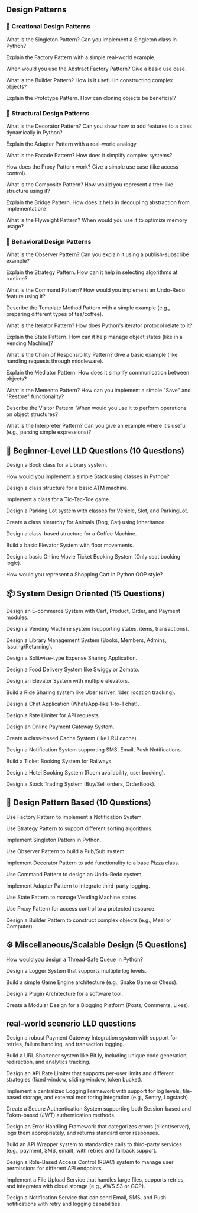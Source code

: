 ## Design Patterns

### 🔹 Creational Design Patterns

What is the Singleton Pattern? Can you implement a Singleton class in Python?

Explain the Factory Pattern with a simple real-world example.

When would you use the Abstract Factory Pattern? Give a basic use case.

What is the Builder Pattern? How is it useful in constructing complex objects?

Explain the Prototype Pattern. How can cloning objects be beneficial?

### 🔹 Structural Design Patterns

What is the Decorator Pattern? Can you show how to add features to a class dynamically in Python?

Explain the Adapter Pattern with a real-world analogy.

What is the Facade Pattern? How does it simplify complex systems?

How does the Proxy Pattern work? Give a simple use case (like access control).

What is the Composite Pattern? How would you represent a tree-like structure using it?

Explain the Bridge Pattern. How does it help in decoupling abstraction from implementation?

What is the Flyweight Pattern? When would you use it to optimize memory usage?

### 🔹 Behavioral Design Patterns

What is the Observer Pattern? Can you explain it using a publish-subscribe example?

Explain the Strategy Pattern. How can it help in selecting algorithms at runtime?

What is the Command Pattern? How would you implement an Undo-Redo feature using it?

Describe the Template Method Pattern with a simple example (e.g., preparing different types of tea/coffee).

What is the Iterator Pattern? How does Python's iterator protocol relate to it?

Explain the State Pattern. How can it help manage object states (like in a Vending Machine)?

What is the Chain of Responsibility Pattern? Give a basic example (like handling requests through middleware).

Explain the Mediator Pattern. How does it simplify communication between objects?

What is the Memento Pattern? How can you implement a simple "Save" and "Restore" functionality?

Describe the Visitor Pattern. When would you use it to perform operations on object structures?

What is the Interpreter Pattern? Can you give an example where it’s useful (e.g., parsing simple expressions)?


## 🔰 Beginner-Level LLD Questions (10 Questions)

Design a Book class for a Library system.

How would you implement a simple Stack using classes in Python?

Design a class structure for a basic ATM machine.

Implement a class for a Tic-Tac-Toe game.

Design a Parking Lot system with classes for Vehicle, Slot, and ParkingLot.

Create a class hierarchy for Animals (Dog, Cat) using Inheritance.

Design a class-based structure for a Coffee Machine.

Build a basic Elevator System with floor movements.

Design a basic Online Movie Ticket Booking System (Only seat booking logic).

How would you represent a Shopping Cart in Python OOP style?

## 📦 System Design Oriented (15 Questions)

Design an E-commerce System with Cart, Product, Order, and Payment modules.

Design a Vending Machine system (supporting states, items, transactions).

Design a Library Management System (Books, Members, Admins, Issuing/Returning).

Design a Splitwise-type Expense Sharing Application.

Design a Food Delivery System like Swiggy or Zomato.

Design an Elevator System with multiple elevators.

Build a Ride Sharing system like Uber (driver, rider, location tracking).

Design a Chat Application (WhatsApp-like 1-to-1 chat).

Design a Rate Limiter for API requests.

Design an Online Payment Gateway System.

Create a class-based Cache System (like LRU cache).

Design a Notification System supporting SMS, Email, Push Notifications.

Build a Ticket Booking System for Railways.

Design a Hotel Booking System (Room availability, user booking).

Design a Stock Trading System (Buy/Sell orders, OrderBook).

## 🧱 Design Pattern Based (10 Questions)

Use Factory Pattern to implement a Notification System.

Use Strategy Pattern to support different sorting algorithms.

Implement Singleton Pattern in Python.

Use Observer Pattern to build a Pub/Sub system.

Implement Decorator Pattern to add functionality to a base Pizza class.

Use Command Pattern to design an Undo-Redo system.

Implement Adapter Pattern to integrate third-party logging.

Use State Pattern to manage Vending Machine states.

Use Proxy Pattern for access control to a protected resource.

Design a Builder Pattern to construct complex objects (e.g., Meal or Computer).

## ⚙️ Miscellaneous/Scalable Design (5 Questions)

How would you design a Thread-Safe Queue in Python?

Design a Logger System that supports multiple log levels.

Build a simple Game Engine architecture (e.g., Snake Game or Chess).

Design a Plugin Architecture for a software tool.

Create a Modular Design for a Blogging Platform (Posts, Comments, Likes).

## real-world scenerio LLD questions

Design a robust Payment Gateway Integration system with support for retries, failure handling, and transaction logging.

Build a URL Shortener system like Bit.ly, including unique code generation, redirection, and analytics tracking.

Design an API Rate Limiter that supports per-user limits and different strategies (fixed window, sliding window, token bucket).

Implement a centralized Logging Framework with support for log levels, file-based storage, and external monitoring integration (e.g., Sentry, Logstash).

Create a Secure Authentication System supporting both Session-based and Token-based (JWT) authentication methods.

Design an Error Handling Framework that categorizes errors (client/server), logs them appropriately, and returns standard error responses.

Build an API Wrapper system to standardize calls to third-party services (e.g., payment, SMS, email), with retries and fallback support.

Design a Role-Based Access Control (RBAC) system to manage user permissions for different API endpoints.

Implement a File Upload Service that handles large files, supports retries, and integrates with cloud storage (e.g., AWS S3 or GCP).

Design a Notification Service that can send Email, SMS, and Push notifications with retry and logging capabilities.
